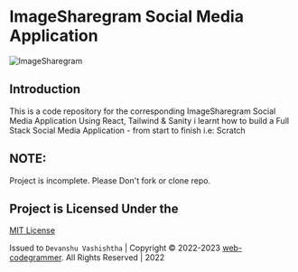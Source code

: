 # ImageSharegram Social Media Application
![ImageSharegram](https://remix.run/docs)

## Introduction
This is a code repository for the corresponding ImageSharegram Social Media Application
Using React, Tailwind & Sanity i learnt how to build a Full Stack Social Media Application - from start to finish i.e: Scratch

## NOTE:
Project is incomplete. Please Don't fork or clone repo.

## Project is Licensed Under the

[MIT License](https://github.com/web-codegrammer/Project_Social_Media/blob/main/LICENSE)

Issued to ```Devanshu Vashishtha``` | Copyright ©️ 2022-2023 [web-codegrammer](https://github.com/web-codegrammer). All Rights Reserved | 2022
